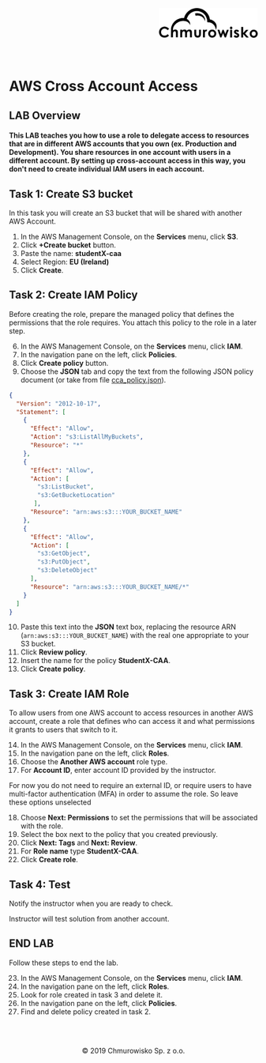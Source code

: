 <img src="../../img/logo.png" alt="Chmurowisko logo" width="200" align="right">
<br><br>
<br><br>
<br><br>

# AWS Cross Account Access

## LAB Overview

#### This LAB teaches you how to use a role to delegate access to resources that are in different AWS accounts that you own (ex. Production and Development). You share resources in one account with users in a different account. By setting up cross-account access in this way, you don't need to create individual IAM users in each account.

## Task 1: Create S3 bucket

In this task you will create an S3 bucket that will be shared with another AWS Account.

1. In the AWS Management Console, on the **Services** menu, click **S3**. 
2. Click **+Create bucket** button. 
3. Paste the name: **studentX-caa** 
4. Select Region: **EU (Ireland)** 
5. Click **Create**.

## Task 2: Create IAM Policy

Before creating the role, prepare the managed policy that defines the permissions that the role requires. You attach this policy to the role in a later step.

6. In the AWS Management Console, on the **Services** menu, click **IAM**.
7. In the navigation pane on the left, click **Policies**.
8. Click **Create policy** button.
9. Choose the **JSON** tab and copy the text from the following JSON policy document (or take from file [cca_policy.json](cca_policy.json)).

```json
{
  "Version": "2012-10-17",
  "Statement": [
    {
      "Effect": "Allow",
      "Action": "s3:ListAllMyBuckets",
      "Resource": "*"
    },
    {
      "Effect": "Allow",
      "Action": [
        "s3:ListBucket",
        "s3:GetBucketLocation"
       ],
      "Resource": "arn:aws:s3:::YOUR_BUCKET_NAME"
    },
    {
      "Effect": "Allow",
      "Action": [
        "s3:GetObject",
        "s3:PutObject",
        "s3:DeleteObject"
      ],
      "Resource": "arn:aws:s3:::YOUR_BUCKET_NAME/*"
    }
  ]
}
```

10. Paste this text into the **JSON** text box, replacing the resource ARN (`arn:aws:s3:::YOUR_BUCKET_NAME`) with the real one appropriate to your S3 bucket.
11. Click **Review policy**.
12. Insert the name for the policy **StudentX-CAA**.
13. Click **Create policy**.

## Task 3: Create IAM Role

To allow users from one AWS account to access resources in another AWS account, create a role that defines who can access it and what permissions it grants to users that switch to it.

14. In the AWS Management Console, on the **Services** menu, click **IAM**.
15. In the navigation pane on the left, click **Roles**.
16. Choose the **Another AWS account** role type.
17. For **Account ID**, enter account ID provided by the instructor.

For now you do not need to require an external ID, or require users to have multi-factor authentication (MFA) in order to assume the role. So leave these options unselected

18. Choose **Next: Permissions** to set the permissions that will be associated with the role.
19. Select the box next to the policy that you created previously.
20. Click **Next: Tags** and **Next: Review**.
21. For **Role name** type **StudentX-CAA**.
22. Click **Create role**.

## Task 4: Test 

Notify the instructor when you are ready to check.

Instructor will test solution from another account.



## END LAB

Follow these steps to end the lab.

23. In the AWS Management Console, on the **Services** menu, click **IAM**.
24. In the navigation pane on the left, click **Roles**.
25. Look for role created in task 3 and delete it.
26. In the navigation pane on the left, click **Policies**.
27. Find and delete policy created in task 2.

<br><br>

<center><p>&copy; 2019 Chmurowisko Sp. z o.o.<p></center>